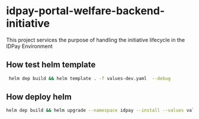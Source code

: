 # idpay-portal-welfare-backend-initiative
This project services the purpose of handling the initiative lifecycle in the IDPay Environment

## How test helm template

```sh
 helm dep build && helm template . -f values-dev.yaml  --debug
```

## How deploy helm

```sh
helm dep build && helm upgrade --namespace idpay --install --values values-dev.yaml --wait --timeout 5m0s idpay-portal-welfare-backend-initiative .
```